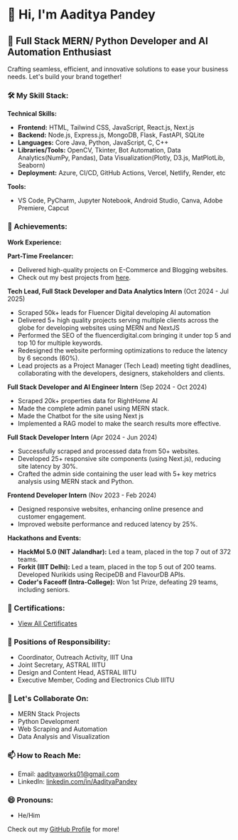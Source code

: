 # 👋 Hi, I'm Aaditya Pandey

## 🚀 Full Stack MERN/ Python Developer and AI Automation Enthusiast

Crafting seamless, efficient, and innovative solutions to ease your business needs. Let's build your brand together!

### 🛠️ My Skill Stack:

**Technical Skills:**
- **Frontend:** HTML, Tailwind CSS, JavaScript, React.js, Next.js
- **Backend:** Node.js, Express.js, MongoDB, Flask, FastAPI, SQLite
- **Languages:** Core Java, Python, JavaScript, C, C++
- **Libraries/Tools:** OpenCV, Tkinter, Bot Automation, Data Analytics(NumPy, Pandas), Data Visualization(Plotly, D3.js, MatPlotLib, Seaborn)
- **Deployment:** Azure, CI/CD, GitHub Actions, Vercel, Netlify, Render, etc

**Tools:**
- VS Code, PyCharm, Jupyter Notebook, Android Studio, Canva, Adobe Premiere, Capcut

### 🌟 Achievements:

**Work Experience:**

**Part-Time Freelancer:**
- Delivered high-quality projects on E-Commerce and Blogging websites.
- Check out my best projects from [here](https://sites.google.com/view/aaditya-dev/home).

**Tech Lead, Full Stack Developer and Data Analytics Intern** (Oct 2024 - Jul 2025)
- Scraped 50k+ leads for Fluencer Digital developing AI automation
- Delivered 5+ high quality projects serving multiple clients across the globe for developing websites using MERN and NextJS
- Performed the SEO of the fluencerdigital.com bringing it under top 5 and top 10 for multiple keywords.
- Redesigned the website performing optimizations to reduce the latency by 6 seconds (60%).
- Lead projects as a Project Manager (Tech Lead) meeting tight deadlines, collaborating with the developers, designers, stakeholders and clients.

**Full Stack Developer and AI Engineer Intern** (Sep 2024 - Oct 2024)
- Scraped 20k+ properties data for RightHome AI
- Made the complete admin panel using MERN stack.
- Made the Chatbot for the site using Next js
- Implemented a RAG model to make the search results more effective.

**Full Stack Developer Intern** (Apr 2024 - Jun 2024)
- Successfully scraped and processed data from 50+ websites.
- Developed 25+ responsive site components (using Next.js), reducing site latency by 30%.
- Crafted the admin side containing the user lead with 5+ key metrics analysis using MERN stack and Python.

**Frontend Developer Intern** (Nov 2023 - Feb 2024)
- Designed responsive websites, enhancing online presence and customer engagement.
- Improved website performance and reduced latency by 25%.

**Hackathons and Events:**

- **HackMol 5.0 (NIT Jalandhar):** Led a team, placed in the top 7 out of 372 teams.
- **Forkit (IIIT Delhi):** Led a team, placed in the top 5 out of 200 teams. Developed Nurikids using RecipeDB and FlavourDB APIs.
- **Coder's Faceoff (Intra-College):** Won 1st Prize, defeating 29 teams, including seniors.

### 📜 Certifications:
- [View All Certificates](https://drive.google.com/drive/folders/1O89zf3H9RNLUxi3RS_FH1tH7Ut-OTl-S)

### 🏅 Positions of Responsibility:
- Coordinator, Outreach Activity, IIIT Una
- Joint Secretary, ASTRAL IIITU
- Design and Content Head, ASTRAL IIITU
- Executive Member, Coding and Electronics Club IIITU

### 💞️ Let's Collaborate On:
- MERN Stack Projects
- Python Development
- Web Scraping and Automation
- Data Analysis and Visualization

### 📫 How to Reach Me:
- Email: [aadityaworks01@gmail.com](mailto:aadityaworks01@gmail.com)
- LinkedIn: [linkedin.com/in/AadityaPandey](https://www.linkedin.com/in/aaditya-pandey-ab2829257)

### 😄 Pronouns:
- He/Him

Check out my [GitHub Profile](https://github.com/AadityaPandey30) for more!


